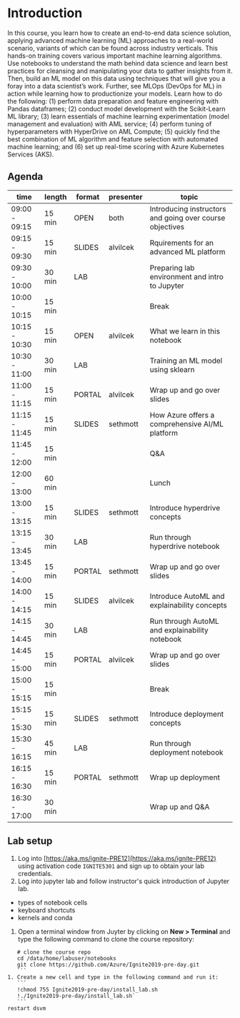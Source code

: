 # Introduction 

In this course, you learn how to create an end-to-end data science solution, applying advanced machine learning (ML) approaches to a real-world scenario, variants of which can be found across industry verticals. This hands-on training covers various important machine learning algorithms. Use notebooks to understand the math behind data science and learn best practices for cleansing and manipulating your data to gather insights from it. Then, build an ML model on this data using techniques that will give you a foray into a data scientist’s work. Further, see MLOps (DevOps for ML) in action while learning how to productionize your models. Learn how to do the following: (1) perform data preparation and feature engineering with Pandas dataframes; (2) conduct model development with the Scikit-Learn ML library; (3) learn essentials of machine learning experimentation (model management and evaluation) with AML service; (4) perform tuning of hyperparameters with HyperDrive on AML Compute; (5) quickly find the best combination of ML algorithm and feature selection with automated machine learning; and (6) set up real-time scoring with Azure Kubernetes Services (AKS).

## Agenda

| time          | length | format  | presenter | topic                                                    |
| -             | -      | -       | -         | -                                                        |
| 09:00 - 09:15 | 15 min | OPEN    | both      | Introducing instructors and going over course objectives |
| 09:15 - 09:30 | 15 min | SLIDES  | alvilcek  | Rquirements for an advanced ML platform                  |
| 09:30 - 10:00 | 30 min | LAB     |           | Preparing lab environment and intro to Jupyter           |
| 10:00 - 10:15 | 15 min |         |           | Break                                                    |
| 10:15 - 10:30 | 15 min | OPEN    | alvilcek  | What we learn in this notebook                           |
| 10:30 - 11:00 | 30 min | LAB     |           | Training an ML model using sklearn                       |
| 11:00 - 11:15 | 15 min | PORTAL  | alvilcek  | Wrap up and go over slides                               |
| 11:15 - 11:45 | 15 min | SLIDES  | sethmott  | How Azure offers a comprehensive AI/ML platform          |
| 11:45 - 12:00 | 15 min |         |           | Q&A                                                      |
| 12:00 - 13:00 | 60 min |         |           | Lunch                                                    |
| 13:00 - 13:15 | 15 min | SLIDES  | sethmott  | Introduce hyperdrive concepts                            |
| 13:15 - 13:45 | 30 min | LAB     |           | Run through hyperdrive notebook                          |
| 13:45 - 14:00 | 15 min | PORTAL  | sethmott  | Wrap up and go over slides                               |
| 14:00 - 14:15 | 15 min | SLIDES  | alvilcek  | Introduce AutoML and explainability concepts             |
| 14:15 - 14:45 | 30 min | LAB     |           | Run through AutoML and explainability notebook           |
| 14:45 - 15:00 | 15 min | PORTAL  | alvilcek  | Wrap up and go over slides                               |
| 15:00 - 15:15 | 15 min |         |           | Break                                                    |
| 15:15 - 15:30 | 15 min | SLIDES  | sethmott  | Introduce deployment concepts                            |
| 15:30 - 16:15 | 45 min | LAB     |           | Run through deployment notebook                          |
| 16:15 - 16:30 | 15 min | PORTAL  | sethmott  | Wrap up deployment                                       |
| 16:30 - 17:00 | 30 min |         |           | Wrap up and Q&A                                          |

## Lab setup

1. Log into [https://aka.ms/ignite-PRE12](https://aka.ms/ignite-PRE12) using activation code `IGNITE5301` and sign up to obtain your lab credentials.
1. Log into jupyter lab and follow instructor's quick introduction of Jupyter lab.
  - types of notebook cells
  - keyboard shortcuts
  - kernels and conda
1. Open a terminal window from Juyter by clicking on **New > Terminal** and type the following command to clone the course repository:
 ```
	# clone the course repo
	cd /data/home/labuser/notebooks
	git clone https://github.com/Azure/Ignite2019-pre-day.git
	```
1. Create a new cell and type in the following command and run it: 
	```
	!chmod 755 Ignite2019-pre-day/install_lab.sh
	!./Ignite2019-pre-day/install_lab.sh`
	```
restart dsvm